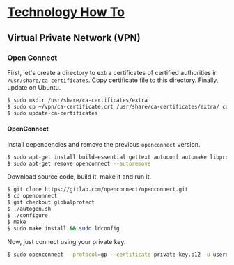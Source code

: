 # [Technology How To](/readme.md)

## Virtual Private Network (VPN)

### [Open Connect](/open-connect.md)

First, let's create a directory to extra certificates of certified authorities in `/usr/share/ca-certificates`.
Copy certificate file to this directory.
Finally, update on Ubuntu. 

```sh
$ sudo mkdir /usr/share/ca-certificates/extra
$ sudo cp ~/vpn/ca-certificate.crt /usr/share/ca-certificates/extra/ ca-certificate.crt
$ sudo update-ca-certificates
```

#### OpenConnect

Install dependencies and remove the previous `openconnect` version.

```sh
$ sudo apt-get install build-essential gettext autoconf automake libproxy-dev libxml2-dev libtool vpnc-scripts pkg-config zlib1g-dev libssl-dev
$ sudo apt-get remove openconnect --autoremove
```

Download source code, build it, make it and run it. 

```sh
$ git clone https://gitlab.com/openconnect/openconnect.git
$ cd openconnect
$ git checkout globalprotect
$ ./autogen.sh
$ ./configure
$ make
$ sudo make install && sudo ldconfig
```

Now, just connect using your private key.

```sh
$ sudo openconnect --protocol=gp --certificate private-key.p12 -u username -p password vpn.portal.company.com
```
